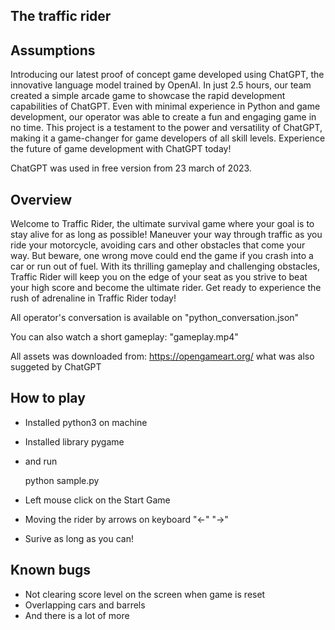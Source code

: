 The traffic rider
---

Assumptions
----

Introducing our latest proof of concept game developed using ChatGPT, the innovative language model trained by OpenAI. In just 2.5 hours, our team created a simple arcade game to showcase the rapid development capabilities of ChatGPT. Even with minimal experience in Python and game development, our operator was able to create a fun and engaging game in no time. This project is a testament to the power and versatility of ChatGPT, making it a game-changer for game developers of all skill levels. Experience the future of game development with ChatGPT today!


ChatGPT was used in free version from 23 march of 2023.


Overview 
----

Welcome to Traffic Rider, the ultimate survival game where your goal is to stay alive for as long as possible! Maneuver your way through traffic as you ride your motorcycle, avoiding cars and other obstacles that come your way. But beware, one wrong move could end the game if you crash into a car or run out of fuel. With its thrilling gameplay and challenging obstacles, Traffic Rider will keep you on the edge of your seat as you strive to beat your high score and become the ultimate rider. Get ready to experience the rush of adrenaline in Traffic Rider today!


All operator's conversation is available on "python_conversation.json"

You can also watch a short gameplay: "gameplay.mp4"

All assets was downloaded from: https://opengameart.org/ what was also suggeted by ChatGPT


How to play
----

* Installed python3 on machine
* Installed library pygame
* and run
  
    python sample.py

* Left mouse click on the Start Game
* Moving the rider by arrows on keyboard "<-"  "->" 
* Surive as long as you can! 

Known bugs
----
* Not clearing score level on the screen when game is reset
* Overlapping cars and barrels
* And there is a lot of more




